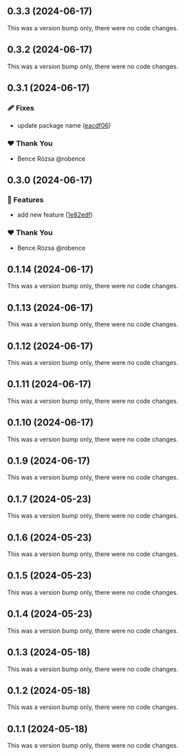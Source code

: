 ## 0.3.3 (2024-06-17)

This was a version bump only, there were no code changes.

## 0.3.2 (2024-06-17)

This was a version bump only, there were no code changes.

## 0.3.1 (2024-06-17)


### 🩹 Fixes

- update package name ([eacdf06](https://github.com/robence/nx-demo/commit/eacdf06))

### ❤️  Thank You

- Bence Rózsa @robence

## 0.3.0 (2024-06-17)


### 🚀 Features

- add new feature ([1e82edf](https://github.com/robence/nx-demo/commit/1e82edf))

### ❤️  Thank You

- Bence Rózsa @robence

## 0.1.14 (2024-06-17)

This was a version bump only, there were no code changes.

## 0.1.13 (2024-06-17)

This was a version bump only, there were no code changes.

## 0.1.12 (2024-06-17)

This was a version bump only, there were no code changes.

## 0.1.11 (2024-06-17)

This was a version bump only, there were no code changes.

## 0.1.10 (2024-06-17)

This was a version bump only, there were no code changes.

## 0.1.9 (2024-06-17)

This was a version bump only, there were no code changes.

## 0.1.7 (2024-05-23)

This was a version bump only, there were no code changes.

## 0.1.6 (2024-05-23)

This was a version bump only, there were no code changes.

## 0.1.5 (2024-05-23)

This was a version bump only, there were no code changes.

## 0.1.4 (2024-05-23)

This was a version bump only, there were no code changes.

## 0.1.3 (2024-05-18)

This was a version bump only, there were no code changes.

## 0.1.2 (2024-05-18)

This was a version bump only, there were no code changes.

## 0.1.1 (2024-05-18)

This was a version bump only, there were no code changes.
